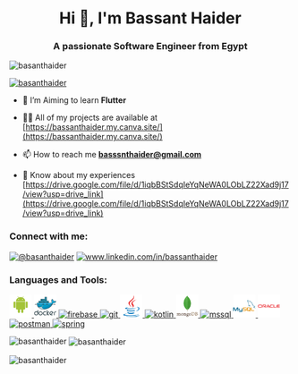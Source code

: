 <h1 align="center">Hi 👋, I'm Bassant Haider</h1>
<h3 align="center">A passionate Software Engineer from Egypt</h3>

<p align="left"> <img src="https://komarev.com/ghpvc/?username=basanthaider&label=Profile%20views&color=0e75b6&style=flat" alt="basanthaider" /> </p>

<p align="left"> <a href="https://github.com/ryo-ma/github-profile-trophy"><img src="https://github-profile-trophy.vercel.app/?username=basanthaider" alt="basanthaider" /></a> </p>

- 🌱 I’m Aiming to learn **Flutter**

- 👨‍💻 All of my projects are available at [https://bassanthaider.my.canva.site/](https://bassanthaider.my.canva.site/)

- 📫 How to reach me **basssnthaider@gmail.com**

- 📄 Know about my experiences [https://drive.google.com/file/d/1iqbBStSdqIeYqNeWA0LObLZ22Xad9j17/view?usp=drive_link](https://drive.google.com/file/d/1iqbBStSdqIeYqNeWA0LObLZ22Xad9j17/view?usp=drive_link)

<h3 align="left">Connect with me:</h3>
<p align="left">
<a href="https://twitter.com/@basanthaider" target="blank"><img align="center" src="https://raw.githubusercontent.com/rahuldkjain/github-profile-readme-generator/master/src/images/icons/Social/twitter.svg" alt="@basanthaider" height="30" width="40" /></a>
<a href="https://linkedin.com/in/www.linkedin.com/in/bassanthaider" target="blank"><img align="center" src="https://raw.githubusercontent.com/rahuldkjain/github-profile-readme-generator/master/src/images/icons/Social/linked-in-alt.svg" alt="www.linkedin.com/in/bassanthaider" height="30" width="40" /></a>
</p>

<h3 align="left">Languages and Tools:</h3>
<p align="left"> <a href="https://developer.android.com" target="_blank" rel="noreferrer"> <img src="https://raw.githubusercontent.com/devicons/devicon/master/icons/android/android-original-wordmark.svg" alt="android" width="40" height="40"/> </a> <a href="https://www.docker.com/" target="_blank" rel="noreferrer"> <img src="https://raw.githubusercontent.com/devicons/devicon/master/icons/docker/docker-original-wordmark.svg" alt="docker" width="40" height="40"/> </a> <a href="https://firebase.google.com/" target="_blank" rel="noreferrer"> <img src="https://www.vectorlogo.zone/logos/firebase/firebase-icon.svg" alt="firebase" width="40" height="40"/> </a> <a href="https://git-scm.com/" target="_blank" rel="noreferrer"> <img src="https://www.vectorlogo.zone/logos/git-scm/git-scm-icon.svg" alt="git" width="40" height="40"/> </a> <a href="https://www.java.com" target="_blank" rel="noreferrer"> <img src="https://raw.githubusercontent.com/devicons/devicon/master/icons/java/java-original.svg" alt="java" width="40" height="40"/> </a> <a href="https://kotlinlang.org" target="_blank" rel="noreferrer"> <img src="https://www.vectorlogo.zone/logos/kotlinlang/kotlinlang-icon.svg" alt="kotlin" width="40" height="40"/> </a> <a href="https://www.mongodb.com/" target="_blank" rel="noreferrer"> <img src="https://raw.githubusercontent.com/devicons/devicon/master/icons/mongodb/mongodb-original-wordmark.svg" alt="mongodb" width="40" height="40"/> </a> <a href="https://www.microsoft.com/en-us/sql-server" target="_blank" rel="noreferrer"> <img src="https://www.svgrepo.com/show/303229/microsoft-sql-server-logo.svg" alt="mssql" width="40" height="40"/> </a> <a href="https://www.mysql.com/" target="_blank" rel="noreferrer"> <img src="https://raw.githubusercontent.com/devicons/devicon/master/icons/mysql/mysql-original-wordmark.svg" alt="mysql" width="40" height="40"/> </a> <a href="https://www.oracle.com/" target="_blank" rel="noreferrer"> <img src="https://raw.githubusercontent.com/devicons/devicon/master/icons/oracle/oracle-original.svg" alt="oracle" width="40" height="40"/> </a> <a href="https://postman.com" target="_blank" rel="noreferrer"> <img src="https://www.vectorlogo.zone/logos/getpostman/getpostman-icon.svg" alt="postman" width="40" height="40"/> </a> <a href="https://spring.io/" target="_blank" rel="noreferrer"> <img src="https://www.vectorlogo.zone/logos/springio/springio-icon.svg" alt="spring" width="40" height="40"/> </a> </p>

<p><img align="left" src="https://github-readme-stats.vercel.app/api/top-langs?username=basanthaider&show_icons=true&locale=en&layout=compact" alt="basanthaider" /></p>

<p>&nbsp;<img align="center" src="https://github-readme-stats.vercel.app/api?username=basanthaider&show_icons=true&locale=en" alt="basanthaider" /></p>

<p><img align="center" src="https://github-readme-streak-stats.herokuapp.com/?user=basanthaider&" alt="basanthaider" /></p>
